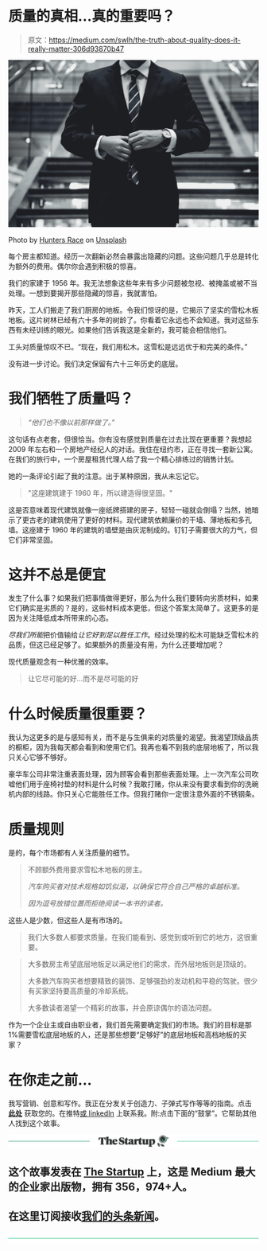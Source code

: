 # 质量的真相…真的重要吗？

> 原文：<https://medium.com/swlh/the-truth-about-quality-does-it-really-matter-306d93870b47>

![](img/02a411ae576f5bf8bca1c7be3bc15421.png)

Photo by [Hunters Race](https://unsplash.com/@huntersrace?utm_source=medium&utm_medium=referral) on [Unsplash](https://unsplash.com?utm_source=medium&utm_medium=referral)

每个房主都知道。经历一次翻新必然会暴露出隐藏的问题。这些问题几乎总是转化为额外的费用。偶尔你会遇到积极的惊喜。

我们的家建于 1956 年。我无法想象这些年来有多少问题被忽视、被掩盖或被不当处理。一想到要揭开那些隐藏的惊喜，我就害怕。

昨天，工人们搬走了我们厨房的地板。令我们惊讶的是，它揭示了坚实的雪松木板地板。这片树林已经有六十多年的树龄了。你看着它永远也不会知道。我对这些东西有未经训练的眼光。如果他们告诉我这是全新的，我可能会相信他们。

工头对质量惊叹不已。“现在，我们用松木。这雪松是远远优于和完美的条件。”

没有进一步讨论。我们决定保留有六十三年历史的底层。

# 我们牺牲了质量吗？

> *“他们也不像以前那样做了。”*

这句话有点老套，但很恰当。你有没有感觉到质量在过去比现在更重要？我想起 2009 年左右和一个房地产经纪人的对话。我住在纽约市，正在寻找一套新公寓。在我们的旅行中，一个房屋租赁代理人给了我一个精心排练过的销售计划。

她的一条评论引起了我的注意。出于某种原因，我从未忘记它。

> "这座建筑建于 1960 年，所以建造得很坚固。"

这是否意味着现代建筑就像一座纸牌搭建的房子，轻轻一碰就会倒塌？当然，她暗示了更古老的建筑使用了更好的材料。现代建筑依赖廉价的干墙、薄地板和多孔墙。这座建于 1960 年的建筑的墙壁是由灰泥制成的。钉钉子需要很大的力气，但它们非常坚固。

# 这并不总是便宜

发生了什么事？如果我们把事情做得更好，那么为什么我们要转向劣质材料，如果它们确实是劣质的？是的，这些材料成本更低，但这个答案太简单了。这更多的是因为关注降低成本所带来的心态。

*尽我们所能*把价值输给*让它好到足以胜任工作*。经过处理的松木可能缺乏雪松木的品质，但这已经足够了。如果额外的质量没有用，为什么还要增加呢？

现代质量观念有一种优雅的效率。

> 让它尽可能的好…而不是尽可能的好

# 什么时候质量很重要？

我认为这更多的是与感知有关，而不是与生俱来的对质量的渴望。我渴望顶级品质的橱柜，因为我每天都会看到和使用它们。我再也看不到我的底层地板了，所以我只关心它够不够好。

豪华车公司非常注重表面处理，因为顾客会看到那些表面处理。上一次汽车公司吹嘘他们用于座椅衬垫的材料是什么时候？我敢打赌，你从来没有要求看到你的洗碗机内部的线路。你只关心它能胜任工作。但我打赌你一定很注意外面的不锈钢条。

# 质量规则

是的，每个市场都有人关注质量的细节。

> 不顾额外费用要求雪松木地板的房主。
> 
> *汽车购买者对技术规格如饥似渴，以确保它符合自己严格的卓越标准。*
> 
> *因为逗号放错位置而拒绝阅读一本书的读者。*

这些人是少数，但这些人是有市场的。

> 我们大多数人都要求质量。在我们能看到、感觉到或听到它的地方，这很重要。

> 大多数房主希望底层地板足以满足他们的需求，而外层地板则是顶级的。
> 
> 大多数汽车购买者想要精致的装饰、足够强劲的发动机和平稳的驾驶。很少有买家坚持要高质量的冷却系统。
> 
> 大多数读者渴望一个精彩的故事，并会原谅偶尔的语法问题。

作为一个企业主或自由职业者，我们首先需要确定我们的市场。我们的目标是那 1%需要雪松底层地板的人，还是那些想要“足够好”的底层地板和高档地板的买家？

# 在你走之前…

我写营销、创意和写作。我正在分发关于创造力、子弹式写作等等的指南。点击 [**此处**](https://barrydavret.lpages.co/creativityopt/) 获取您的。在推特[或 linkedIn](https://twitter.com/barry_davret) 上联系我。附:点击下面的“鼓掌”。它帮助其他人找到这个故事。

[![](img/308a8d84fb9b2fab43d66c117fcc4bb4.png)](https://medium.com/swlh)

## 这个故事发表在 [The Startup](https://medium.com/swlh) 上，这是 Medium 最大的企业家出版物，拥有 356，974+人。

## 在这里订阅接收[我们的头条新闻](http://growthsupply.com/the-startup-newsletter/)。

[![](img/b0164736ea17a63403e660de5dedf91a.png)](https://medium.com/swlh)